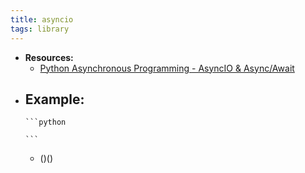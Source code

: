 ```yaml
---
title: asyncio
tags: library
---
```


- **Resources:**
	- [Python Asynchronous Programming - AsyncIO & Async/Await](https://youtu.be/t5Bo1Je9EmE)
- **Example:**
	-
	  ```python
	  
	  ```
	- ()()
